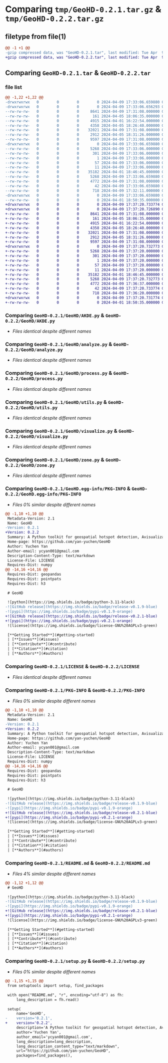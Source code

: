 # Comparing `tmp/GeoHD-0.2.1.tar.gz` & `tmp/GeoHD-0.2.2.tar.gz`

## filetype from file(1)

```diff
@@ -1 +1 @@
-gzip compressed data, was "GeoHD-0.2.1.tar", last modified: Tue Apr  9 17:33:06 2024, max compression
+gzip compressed data, was "GeoHD-0.2.2.tar", last modified: Tue Apr  9 17:37:20 2024, max compression
```

## Comparing `GeoHD-0.2.1.tar` & `GeoHD-0.2.2.tar`

### file list

```diff
@@ -1,22 +1,22 @@
-drwxrwxrwx   0        0        0        0 2024-04-09 17:33:06.659880 GeoHD-0.2.1/
-drwxrwxrwx   0        0        0        0 2024-04-09 17:33:06.656293 GeoHD-0.2.1/GeoHD/
--rw-rw-rw-   0        0        0     8641 2024-04-09 17:31:08.000000 GeoHD-0.2.1/GeoHD/AKDE.py
--rw-rw-rw-   0        0        0      161 2024-04-05 18:06:35.000000 GeoHD-0.2.1/GeoHD/__init__.py
--rw-rw-rw-   0        0        0     4915 2024-04-01 16:22:54.000000 GeoHD-0.2.1/GeoHD/analyze.py
--rw-rw-rw-   0        0        0     4358 2024-04-05 18:26:40.000000 GeoHD-0.2.1/GeoHD/process.py
--rw-rw-rw-   0        0        0    32021 2024-04-09 17:31:08.000000 GeoHD-0.2.1/GeoHD/utils.py
--rw-rw-rw-   0        0        0     2912 2024-04-05 18:31:26.000000 GeoHD-0.2.1/GeoHD/visualize.py
--rw-rw-rw-   0        0        0     9597 2024-04-09 17:31:08.000000 GeoHD-0.2.1/GeoHD/zone.py
-drwxrwxrwx   0        0        0        0 2024-04-09 17:33:06.659880 GeoHD-0.2.1/GeoHD.egg-info/
--rw-rw-rw-   0        0        0     5268 2024-04-09 17:33:06.000000 GeoHD-0.2.1/GeoHD.egg-info/PKG-INFO
--rw-rw-rw-   0        0        0      301 2024-04-09 17:33:06.000000 GeoHD-0.2.1/GeoHD.egg-info/SOURCES.txt
--rw-rw-rw-   0        0        0        1 2024-04-09 17:33:06.000000 GeoHD-0.2.1/GeoHD.egg-info/dependency_links.txt
--rw-rw-rw-   0        0        0       57 2024-04-09 17:33:06.000000 GeoHD-0.2.1/GeoHD.egg-info/requires.txt
--rw-rw-rw-   0        0        0       11 2024-04-09 17:33:06.000000 GeoHD-0.2.1/GeoHD.egg-info/top_level.txt
--rw-rw-rw-   0        0        0    35182 2024-04-01 18:46:45.000000 GeoHD-0.2.1/LICENSE
--rw-rw-rw-   0        0        0     5268 2024-04-09 17:33:06.659880 GeoHD-0.2.1/PKG-INFO
--rw-rw-rw-   0        0        0     4772 2024-04-09 17:31:08.000000 GeoHD-0.2.1/README.md
--rw-rw-rw-   0        0        0       42 2024-04-09 17:33:06.659880 GeoHD-0.2.1/setup.cfg
--rw-rw-rw-   0        0        0      718 2024-04-09 17:32:11.000000 GeoHD-0.2.1/setup.py
-drwxrwxrwx   0        0        0        0 2024-04-09 17:33:06.659880 GeoHD-0.2.1/test/
--rw-rw-rw-   0        0        0        0 2024-04-01 18:50:35.000000 GeoHD-0.2.1/test/__init__.py
+drwxrwxrwx   0        0        0        0 2024-04-09 17:37:20.733774 GeoHD-0.2.2/
+drwxrwxrwx   0        0        0        0 2024-04-09 17:37:20.726890 GeoHD-0.2.2/GeoHD/
+-rw-rw-rw-   0        0        0     8641 2024-04-09 17:31:08.000000 GeoHD-0.2.2/GeoHD/AKDE.py
+-rw-rw-rw-   0        0        0      161 2024-04-05 18:06:35.000000 GeoHD-0.2.2/GeoHD/__init__.py
+-rw-rw-rw-   0        0        0     4915 2024-04-01 16:22:54.000000 GeoHD-0.2.2/GeoHD/analyze.py
+-rw-rw-rw-   0        0        0     4358 2024-04-05 18:26:40.000000 GeoHD-0.2.2/GeoHD/process.py
+-rw-rw-rw-   0        0        0    32021 2024-04-09 17:31:08.000000 GeoHD-0.2.2/GeoHD/utils.py
+-rw-rw-rw-   0        0        0     2912 2024-04-05 18:31:26.000000 GeoHD-0.2.2/GeoHD/visualize.py
+-rw-rw-rw-   0        0        0     9597 2024-04-09 17:31:08.000000 GeoHD-0.2.2/GeoHD/zone.py
+drwxrwxrwx   0        0        0        0 2024-04-09 17:37:20.732773 GeoHD-0.2.2/GeoHD.egg-info/
+-rw-rw-rw-   0        0        0     5268 2024-04-09 17:37:20.000000 GeoHD-0.2.2/GeoHD.egg-info/PKG-INFO
+-rw-rw-rw-   0        0        0      301 2024-04-09 17:37:20.000000 GeoHD-0.2.2/GeoHD.egg-info/SOURCES.txt
+-rw-rw-rw-   0        0        0        1 2024-04-09 17:37:20.000000 GeoHD-0.2.2/GeoHD.egg-info/dependency_links.txt
+-rw-rw-rw-   0        0        0       57 2024-04-09 17:37:20.000000 GeoHD-0.2.2/GeoHD.egg-info/requires.txt
+-rw-rw-rw-   0        0        0       11 2024-04-09 17:37:20.000000 GeoHD-0.2.2/GeoHD.egg-info/top_level.txt
+-rw-rw-rw-   0        0        0    35182 2024-04-01 18:46:45.000000 GeoHD-0.2.2/LICENSE
+-rw-rw-rw-   0        0        0     5268 2024-04-09 17:37:20.732773 GeoHD-0.2.2/PKG-INFO
+-rw-rw-rw-   0        0        0     4772 2024-04-09 17:36:37.000000 GeoHD-0.2.2/README.md
+-rw-rw-rw-   0        0        0       42 2024-04-09 17:37:20.733774 GeoHD-0.2.2/setup.cfg
+-rw-rw-rw-   0        0        0      718 2024-04-09 17:36:20.000000 GeoHD-0.2.2/setup.py
+drwxrwxrwx   0        0        0        0 2024-04-09 17:37:20.731774 GeoHD-0.2.2/test/
+-rw-rw-rw-   0        0        0        0 2024-04-01 18:50:35.000000 GeoHD-0.2.2/test/__init__.py
```

### Comparing `GeoHD-0.2.1/GeoHD/AKDE.py` & `GeoHD-0.2.2/GeoHD/AKDE.py`

 * *Files identical despite different names*

### Comparing `GeoHD-0.2.1/GeoHD/analyze.py` & `GeoHD-0.2.2/GeoHD/analyze.py`

 * *Files identical despite different names*

### Comparing `GeoHD-0.2.1/GeoHD/process.py` & `GeoHD-0.2.2/GeoHD/process.py`

 * *Files identical despite different names*

### Comparing `GeoHD-0.2.1/GeoHD/utils.py` & `GeoHD-0.2.2/GeoHD/utils.py`

 * *Files identical despite different names*

### Comparing `GeoHD-0.2.1/GeoHD/visualize.py` & `GeoHD-0.2.2/GeoHD/visualize.py`

 * *Files identical despite different names*

### Comparing `GeoHD-0.2.1/GeoHD/zone.py` & `GeoHD-0.2.2/GeoHD/zone.py`

 * *Files identical despite different names*

### Comparing `GeoHD-0.2.1/GeoHD.egg-info/PKG-INFO` & `GeoHD-0.2.2/GeoHD.egg-info/PKG-INFO`

 * *Files 0% similar despite different names*

```diff
@@ -1,10 +1,10 @@
 Metadata-Version: 2.1
 Name: GeoHD
-Version: 0.2.1
+Version: 0.2.2
 Summary: A Python toolkit for geospatial hotspot detection, Avisualization, and analysis using urban data
 Home-page: https://github.com/yan-yuchen/GeoHD
 Author: Yuchen Yan
 Author-email: ycyan001@gmail.com
 Description-Content-Type: text/markdown
 License-File: LICENSE
 Requires-Dist: numpy
@@ -14,16 +14,16 @@
 Requires-Dist: geopandas
 Requires-Dist: pointpats
 Requires-Dist: h3
 
 # GeoHD
 
 ![python](https://img.shields.io/badge/python-3.11-black)
-![GitHub release](https://img.shields.io/badge/release-v0.1.9-blue)
-![pypi](https://img.shields.io/badge/pypi-v0.1.9-orange)
+![GitHub release](https://img.shields.io/badge/release-v0.2.1-blue)
+![pypi](https://img.shields.io/badge/pypi-v0.2.1-orange)
 ![license](https://img.shields.io/badge/license-GNU%20AGPLv3-green)
 
 [**Getting Started**](#getting-started)
 | [**Issues**](#issues)
 | [**Contribute**](#contribute)
 | [**Citation**](#citation)
 | [**Authors**](#authors)
```

### Comparing `GeoHD-0.2.1/LICENSE` & `GeoHD-0.2.2/LICENSE`

 * *Files identical despite different names*

### Comparing `GeoHD-0.2.1/PKG-INFO` & `GeoHD-0.2.2/PKG-INFO`

 * *Files 0% similar despite different names*

```diff
@@ -1,10 +1,10 @@
 Metadata-Version: 2.1
 Name: GeoHD
-Version: 0.2.1
+Version: 0.2.2
 Summary: A Python toolkit for geospatial hotspot detection, Avisualization, and analysis using urban data
 Home-page: https://github.com/yan-yuchen/GeoHD
 Author: Yuchen Yan
 Author-email: ycyan001@gmail.com
 Description-Content-Type: text/markdown
 License-File: LICENSE
 Requires-Dist: numpy
@@ -14,16 +14,16 @@
 Requires-Dist: geopandas
 Requires-Dist: pointpats
 Requires-Dist: h3
 
 # GeoHD
 
 ![python](https://img.shields.io/badge/python-3.11-black)
-![GitHub release](https://img.shields.io/badge/release-v0.1.9-blue)
-![pypi](https://img.shields.io/badge/pypi-v0.1.9-orange)
+![GitHub release](https://img.shields.io/badge/release-v0.2.1-blue)
+![pypi](https://img.shields.io/badge/pypi-v0.2.1-orange)
 ![license](https://img.shields.io/badge/license-GNU%20AGPLv3-green)
 
 [**Getting Started**](#getting-started)
 | [**Issues**](#issues)
 | [**Contribute**](#contribute)
 | [**Citation**](#citation)
 | [**Authors**](#authors)
```

### Comparing `GeoHD-0.2.1/README.md` & `GeoHD-0.2.2/README.md`

 * *Files 4% similar despite different names*

```diff
@@ -1,12 +1,12 @@
 # GeoHD
 
 ![python](https://img.shields.io/badge/python-3.11-black)
-![GitHub release](https://img.shields.io/badge/release-v0.1.9-blue)
-![pypi](https://img.shields.io/badge/pypi-v0.1.9-orange)
+![GitHub release](https://img.shields.io/badge/release-v0.2.1-blue)
+![pypi](https://img.shields.io/badge/pypi-v0.2.1-orange)
 ![license](https://img.shields.io/badge/license-GNU%20AGPLv3-green)
 
 [**Getting Started**](#getting-started)
 | [**Issues**](#issues)
 | [**Contribute**](#contribute)
 | [**Citation**](#citation)
 | [**Authors**](#authors)
```

### Comparing `GeoHD-0.2.1/setup.py` & `GeoHD-0.2.2/setup.py`

 * *Files 0% similar despite different names*

```diff
@@ -1,15 +1,15 @@
 from setuptools import setup, find_packages
 
 with open("README.md", "r", encoding="utf-8") as fh:
     long_description = fh.read()
 
 setup(
     name='GeoHD',
-    version='0.2.1',
+    version='0.2.2',
     description='A Python toolkit for geospatial hotspot detection, Avisualization, and analysis using urban data',
     author='Yuchen Yan',
     author_email='ycyan001@gmail.com',
     long_description=long_description,
     long_description_content_type="text/markdown",
     url="https://github.com/yan-yuchen/GeoHD",    
     packages=find_packages(),
```

